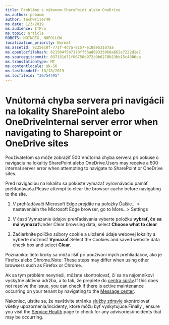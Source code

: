 ```yaml
---
title: Problémy s výkonom-SharePoint alebo OneDrive
ms.author: pebaum
author: Techwriter40
ms.date: 1/3/2019
ms.audience: ITPro
ms.topic: article
ROBOTS: NOINDEX, NOFOLLOW
localization_priority: Normal
ms.assetid: 9225ec0f-771f-4d7a-8157-e188953107aa
ms.openlocfilehash: 621504f5b7170ff36ad093330b8a662e7222d1e7
ms.sourcegitcommit: 037331d71f06750d972c0b6278b23bb15c4806ca
ms.translationtype: MT
ms.contentlocale: sk-SK
ms.lasthandoff: 10/18/2019
ms.locfileid: "36754495"
---
```

# <a name="internal-server-error-when-navigating-to-sharepoint-or-onedrive-sites"></a><span data-ttu-id="47488-102">Vnútorná chyba servera pri navigácii na lokality SharePoint alebo OneDrive</span><span class="sxs-lookup"><span data-stu-id="47488-102">Internal server error when navigating to Sharepoint or OneDrive sites</span></span>

<span data-ttu-id="47488-103">Používateľom sa môže zobraziť 500 Vnútorná chyba servera pri pokuse o navigáciu na lokality SharePoint alebo OneDrive.</span><span class="sxs-lookup"><span data-stu-id="47488-103">Users may receive a 500 internal server error when attempting to navigate to SharePoint or OneDrive sites.</span></span> 

<span data-ttu-id="47488-104">Pred navigáciou na lokalitu sa pokúste vymazať vyrovnávaciu pamäť prehľadávača.</span><span class="sxs-lookup"><span data-stu-id="47488-104">Please attempt to clear the browser cache before navigating to the site.</span></span>


1. <span data-ttu-id="47488-105">V prehľadávači Microsoft Edge prejdite na položky Ďalšie... > nastavenia</span><span class="sxs-lookup"><span data-stu-id="47488-105">In the Microsoft Edge browser, go to More...> Settings</span></span>

2. <span data-ttu-id="47488-106">V časti Vymazanie údajov prehľadávania vyberte položku **vybrať, čo sa má vymazať**</span><span class="sxs-lookup"><span data-stu-id="47488-106">Under Clear browsing data, select **Choose what to clear**</span></span>

3. <span data-ttu-id="47488-107">Začiarknite políčko súbory cookie a uložené údaje webovej lokality a vyberte možnosť **Vymazať**.</span><span class="sxs-lookup"><span data-stu-id="47488-107">Select the Cookies and saved website data check box and select **Clear**.</span></span>

<span data-ttu-id="47488-108">Poznámka: tieto kroky sa môžu líšiť pri používaní iných prehliadačov, ako je Firefox alebo Chrome.</span><span class="sxs-lookup"><span data-stu-id="47488-108">Note: These steps may differ when using other browsers such as Firefox or Chrome.</span></span>

<span data-ttu-id="47488-109">Ak sa tým problém nevyrieši, môžete skontrolovať, či sa na nájomníkovi vyskytne aktívna údržba, a to tak, že prejdete do [centra správ](https://portal.office.com/adminportal/home#/MessageCenter).</span><span class="sxs-lookup"><span data-stu-id="47488-109">If this does not resolve the issue, you can check if there is active maintenance occurring on your tenant by navigating to the [Message center](https://portal.office.com/adminportal/home#/MessageCenter).</span></span>

<span data-ttu-id="47488-110">Nakoniec, uistite sa, že navštívite stránku [služby zdravie](https://portal.office.com/adminportal/home#/servicehealth) skontrolovať všetky upozornenia/incidenty, ktoré môžu byť vyskytujúce.</span><span class="sxs-lookup"><span data-stu-id="47488-110">Finally , ensure you visit the [Service Health](https://portal.office.com/adminportal/home#/servicehealth) page to check for any advisories/incidents that may be occurring.</span></span>

